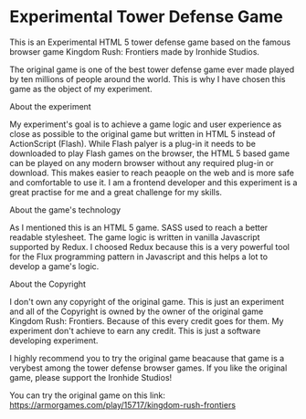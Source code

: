 # Experimental Tower Defense Game
This is an Experimental HTML 5 tower defense game based on the famous browser game Kingdom Rush: Frontiers made by Ironhide Studios.

The original game is one of the best tower defense game ever made played by ten millions of people around the world. This is why I have chosen this game as the object of my experiment.

About the experiment

My experiment's goal is to achieve a game logic and user experience as close as possible to the original game but written in HTML 5 instead of ActionScript (Flash). While Flash palyer is a plug-in it needs to be downloaded to play Flash games on the browser, the HTML 5 based game can be played on any modern browser without any required plug-in or download. This makes easier to reach peaople on the web and is more safe and comfortable to use it. I am a frontend developer and this experiment is a great practise for me and a great challenge for my skills.

About the game's technology

As I mentioned this is an HTML 5 game. SASS used to reach a better readable stylesheet. The game logic is written in vanilla Javascript supported by Redux. I choosed Redux because this is a very powerful tool for the Flux programming pattern in Javascript and this helps a lot to develop a game's logic.

About the Copyright

I don't own any copyright of the original game. This is just an experiment and all of the Copyright is owned by the owner of the original game Kingdom Rush: Frontiers. Because of this every credit goes for them. My experiment don't achieve to earn any credit. This is just a software developing experiment.

I highly recommend you to try the original game beacause that game is a verybest among the tower defense browser games.
If you like the original game, please support the Ironhide Studios!

You can try the original game on this link: https://armorgames.com/play/15717/kingdom-rush-frontiers
